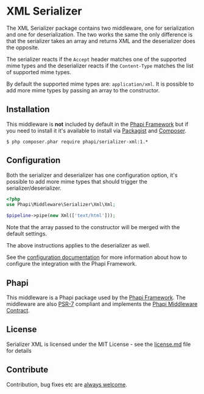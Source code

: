 # XML Serializer
The XML Serializer package contains two middleware, one for serialization and one for deserialization. The two works the same the only difference is that the serializer takes an array and returns XML and the deserializer does the opposite.

The serializer reacts if the <code>Accept</code> header matches one of the supported mime types and the deserializer reacts if the <code>Content-Type</code> matches the list of supported mime types.

By default the supported mime types are: <code>application/xml</code>. It is possible to add more mime types by passing an array to the constructor.


## Installation
This middleware is **not** included by default in the [Phapi Framework](https://github.com/phapi/phapi-framework) but if you need to install it it's available to install via [Packagist](https://packagist.org) and [Composer](https://getcomposer.org).

```shell
$ php composer.phar require phapi/serializer-xml:1.*
```

## Configuration
Both the serializer and deserializer has one configuration option, it's possible to add more mime types that should trigger the serializer/deserializer.

```php
<?php
use Phapi\Middleware\Serializer\Xml\Xml;

$pipeline->pipe(new Xml(['text/html']));
```

Note that the array passed to the constructor will be merged with the default settings.

The above instructions applies to the deserializer as well.

See the [configuration documentation](http://phapi.github.io/docs/started/configuration/) for more information about how to configure the integration with the Phapi Framework.

## Phapi
This middleware is a Phapi package used by the [Phapi Framework](https://github.com/phapi/phapi-framework). The middleware are also [PSR-7](https://github.com/php-fig/http-message) compliant and implements the [Phapi Middleware Contract](https://github.com/phapi/contract).

## License
Serializer XML is licensed under the MIT License - see the [license.md](https://github.com/phapi/serializer-xml/blob/master/license.md) file for details

## Contribute
Contribution, bug fixes etc are [always welcome](https://github.com/phapi/serializer-xml/issues/new).
